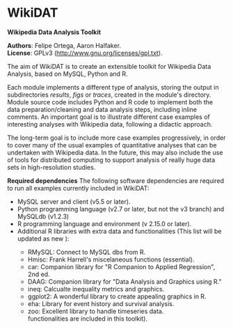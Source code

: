 WikiDAT
=======

<b>Wikipedia Data Analysis Toolkit</b>

<b>Authors</b>: Felipe Ortega, Aaron Halfaker.</br>
<b>License</b>: GPLv3 (http://www.gnu.org/licenses/gpl.txt).

The aim of WikiDAT is to create an extensible toolkit for Wikipedia Data 
Analysis, based on MySQL, Python and R.

<p>Each module implements a different type of analysis, storing the output in 
subdirectories <i>results</i>, <i>figs</i> or <i>traces</i>, created in the 
module's directory. Module source code includes Python and R code to implement 
both the data preparation/cleaning and data analysis steps, including inline 
comments. An important goal is to illustrate different case examples of 
interesting analyses with Wikipedia data, following a didactic approach.</p>

<p>The long-term goal is to include more case examples progressively, in order 
to cover many of the usual examples of quantitative analyses that can be 
undertaken with Wikipedia data. In the future, this may also include the use 
of tools for distributed computing to support analysis of really huge data 
sets in high-resolution studies.</p>

<b>Required dependencies</b>
The following software dependencies are required to run all examples currently
included in WikiDAT:

<ul>
<li>MySQL server and client (v5.5 or later).</li>
<li>Python programming language (v2.7 or later, but not the v3 branch) and 
MySQLdb (v1.2.3)</li>
<li>R programming language and environment (v 2.15.0 or later).</li>
<li>Additional R libraries with extra data and functionalities (This list will be updated as new
):</li> 
<ul>
<li>RMySQL: Connect to MySQL dbs from R.</li>
<li>Hmisc: Frank Harrell's miscelaneous functions (essential).</li>
<li>car: Companion library for "R Companion to Applied Regression", 2nd ed.</li>
<li>DAAG: Companion library for "Data Analysis and Graphics using R."</li>
<li>ineq: Calcualte inequality metrics and graphics.</li>
<li>ggplot2: A wonderful library to create appealing graphics in R.</li>
<li>eha: Library for event history and survival analysis.</li>
<li>zoo: Excellent library to handle timeseries data. </li>
functionalities are included in this toolkit).
<ul>
